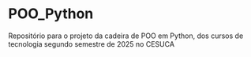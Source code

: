 # POO_Python
Repositório para o projeto da cadeira de POO em Python, dos cursos de tecnologia segundo semestre de 2025 no CESUCA
